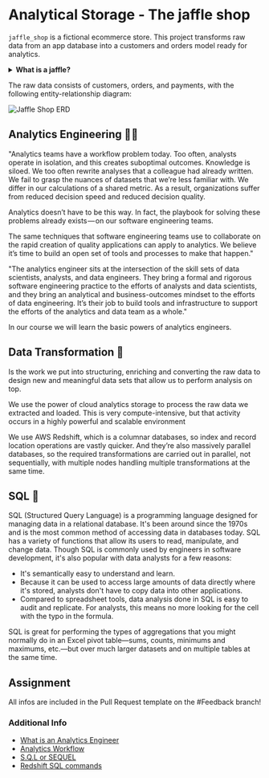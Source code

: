 # Analytical Storage - The jaffle shop

`jaffle_shop` is a fictional ecommerce store. This project transforms raw data from an app database into a customers and orders model ready for analytics.
<details>
<summary>
<strong>What is a jaffle?</strong>
</summary>
A jaffle is a toasted sandwich with crimped, sealed edges. Invented in Bondi in 1949, the humble jaffle is an Australian classic. The sealed edges allow jaffle-eaters to enjoy liquid fillings inside the sandwich, which reach temperatures close to the core of the earth during cooking. Often consumed at home after a night out, the most classic filling is tinned spaghetti, while my personal favourite is leftover beef stew with melted cheese.
</details>

The raw data consists of customers, orders, and payments, with the following entity-relationship diagram:

![Jaffle Shop ERD](/etc/jaffle_shop_erd.png)

## Analytics Engineering 🧑‍🍳

"Analytics teams have a workflow problem today. Too often, analysts operate in isolation, and this creates suboptimal outcomes. Knowledge is siloed. We too often rewrite analyses that a colleague had already written. We fail to grasp the nuances of datasets that we’re less familiar with. We differ in our calculations of a shared metric. As a result, organizations suffer from reduced decision speed and reduced decision quality.

Analytics doesn’t have to be this way. In fact, the playbook for solving these problems already exists — on our software engineering teams.

The same techniques that software engineering teams use to collaborate on the rapid creation of quality applications can apply to analytics. We believe it’s time to build an open set of tools and processes to make that happen." 

"The analytics engineer sits at the intersection of the skill sets of data scientists, analysts, and data engineers. They bring a formal and rigorous software engineering practice to the efforts of analysts and data scientists, and they bring an analytical and business-outcomes mindset to the efforts of data engineering. It’s their job to build tools and infrastructure to support the efforts of the analytics and data team as a whole."

In our course we will learn the basic powers of analytics engineers.

## Data Transformation 🍳 

Is the work we put into structuring, enriching and converting the raw data to design new and meaningful data sets that allow us to perform analysis on top.

We use the power of cloud analytics storage to process the raw data we extracted and loaded. This is very compute-intensive, but that activity occurs in a highly powerful and scalable environment

We use AWS Redshift, which is a columnar databases, so index and record location operations are vastly quicker. And they’re also massively parallel databases, so the required transformations are carried out in parallel, not sequentially, with multiple nodes handling multiple transformations at the same time.

## SQL 🔪

SQL (Structured Query Language) is a programming language designed for managing data in a relational database. It's been around since the 1970s and is the most common method of accessing data in databases today. SQL has a variety of functions that allow its users to read, manipulate, and change data. Though SQL is commonly used by engineers in software development, it's also popular with data analysts for a few reasons:

- It's semantically easy to understand and learn.
- Because it can be used to access large amounts of data directly where it's stored, analysts don't have to copy data into other applications.
- Compared to spreadsheet tools, data analysis done in SQL is easy to audit and replicate. For analysts, this means no more looking for the cell with the typo in the formula.

SQL is great for performing the types of aggregations that you might normally do in an Excel pivot table—sums, counts, minimums and maximums, etc.—but over much larger datasets and on multiple tables at the same time.

## Assignment

All infos are included in the Pull Request template on the #Feedback branch!

### Additional Info
- [What is an Analytics Engineer](https://locallyoptimistic.com/post/analytics-engineer/)
- [Analytics Workflow](https://blog.fishtownanalytics.com/building-a-mature-analytics-workflow/)
- [S.Q.L or SEQUEL](https://medium.com/tableplus/how-to-pronounce-sql-properly-s-q-l-or-sequel-7203a5185676)
- [Redshift SQL commands](https://docs.aws.amazon.com/redshift/latest/dg/c_SQL_commands.html)